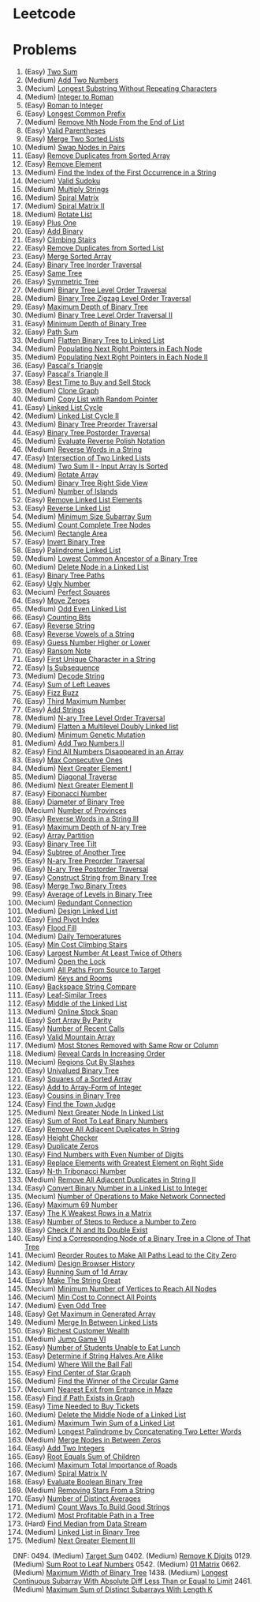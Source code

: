 # Leetcode

# Problems

0001. (Easy)    [Two Sum](Problems/0001.cpp)
0002. (Medium)  [Add Two Numbers](Problems/0002.cpp)
0003. (Mecium)  [Longest Substring Without Repeating Characters](Problems/0003.cpp)
0012. (Medium)  [Integer to Roman](Problems/0012.cpp)
0013. (Easy)    [Roman to Integer](Problems/0013.cpp)
0014. (Easy)    [Longest Common Prefix](Problems/0014.cpp)
0019. (Medium)  [Remove Nth Node From the End of List](Problems/0019.cpp)
0020. (Easy)    [Valid Parentheses](Problems/0020.cpp)
0021. (Easy)    [Merge Two Sorted Lists](Problems/0021.cpp)
0024. (Medium)  [Swap Nodes in Pairs](Problems/0024.cpp)
0026. (Easy)    [Remove Duplicates from Sorted Array](Problems/0026.cpp)
0027. (Easy)    [Remove Element](Problems/0027.cpp)
0028. (Medium)  [Find the Index of the First Occurrence in a String](Problems/0028.cpp)
0036. (Mecium)  [Valid Sudoku](Problems/0036.cpp)
0043. (Medium)  [Multiply Strings](Problems/0043.cpp)
0054. (Medium)  [Spiral Matrix](Problems/0054.cpp)
0059. (Medium)  [Spiral Matrix II](Problems/0059.cpp)
0061. (Medium)  [Rotate List](Problems/0061.cpp)
0066. (Easy)    [Plus One](Problems/0066.cpp)
0067. (Easy)    [Add Binary](Problems/0067.cpp)
0070. (Easy)    [Climbing Stairs](Problems/0070.cpp)
0083. (Easy)    [Remove Duplicates from Sorted List](Problems/0083.cpp)
0088. (Easy)    [Merge Sorted Array](Problems/0088.cpp)
0094. (Easy)    [Binary Tree Inorder Traversal](Problems/0094.cpp)
0100. (Easy)    [Same Tree](Problems/0100.cpp)
0101. (Easy)    [Symmetric Tree](Problems/0101.cpp)
0102. (Medium)  [Binary Tree Level Order Traversal](Problems/0102.cpp)
0103. (Medium)  [Binary Tree Zigzag Level Order Traversal](Problems/0103.cpp)
0104. (Easy)    [Maximum Depth of Binary Tree](Problems/0104.cpp)
0107. (Medium)  [Binary Tree Level Order Traversal II](Problems/0107.cpp)
0111. (Easy)    [Minimum Depth of Binary Tree](Problems/0111.cpp)
0112. (Easy)    [Path Sum](Problems/0112.cpp)
0114. (Medium)  [Flatten Binary Tree to Linked List](Problems/0114.cpp)
0116. (Medium)  [Populating Next Right Pointers in Each Node](Problems/0116.cpp)
0117. (Medium)  [Populating Next Right Pointers in Each Node II](Problems/0117.cpp)
0118. (Easy)    [Pascal's Triangle](Problems/0118.cpp)
0119. (Easy)    [Pascal's Triangle II](Problems/0119.cpp)
0121. (Easy)    [Best Time to Buy and Sell Stock](Problems/0121.cpp)
0133. (Medium)  [Clone Graph](Problems/0133.cpp)
0138. (Medium)  [Copy List with Random Pointer](Problems/0138.cpp)
0141. (Easy)    [Linked List Cycle](Problems/0141.cpp)
0142. (Medium)  [Linked List Cycle II](Problems/0142.cpp)
0144. (Medium)  [Binary Tree Preorder Traversal](Problems/0144.cpp)
0145. (Easy)    [Binary Tree Postorder Traversal](Problems/0145.cpp)
0150. (Medium)  [Evaluate Reverse Polish Notation](Problems/0150.cpp)
0151. (Medium)  [Reverse Words in a String](Problems/0151.cpp)
0160. (Easy)    [Intersection of Two Linked Lists](Problems/0160.cpp)
0167. (Medium)  [Two Sum II - Input Array Is Sorted](Problems/0167.cpp)
0189. (Medium)  [Rotate Array](Problems/0189.cpp)
0199. (Medium)  [Binary Tree Right Side View](Problems/0199.cpp)
0200. (Medium)  [Number of Islands](Problems/0200.cpp)
0203. (Easy)    [Remove Linked List Elements](Problems/0203.cpp)
0206. (Easy)    [Reverse Linked List](Problems/0206.cpp)
0209. (Medium)  [Minimum Size Subarray Sum](Problems/0209.cpp)
0222. (Medium)  [Count Complete Tree Nodes](Problems/0222.cpp)
0223. (Mecium)  [Rectangle Area](Problems/0223.cpp)
0226. (Easy)    [Invert Binary Tree](Problems/0226.cpp)
0234. (Easy)    [Palindrome Linked List](Problems/0234.cpp)
0236. (Medium)  [Lowest Common Ancestor of a Binary Tree](Problems/0236.cpp)
0237. (Medium)  [Delete Node in a Linked List](Problems/0237.cpp)
0257. (Easy)    [Binary Tree Paths](Problems/0257.cpp)
0263. (Easy)    [Ugly Number](Problems/0263.cpp)
0279. (Mecium)  [Perfect Squares](Problems/0279.cpp)
0283. (Easy)    [Move Zeroes](Problems/0283.cpp)
0328. (Medium)  [Odd Even Linked List](Problems/0328.cpp)
0338. (Easy)    [Counting Bits](Problems/0338.cpp)
0344. (Easy)    [Reverse String](Problems/0344.cpp)
0345. (Easy)    [Reverse Vowels of a String](Problems/0345.cpp)
0374. (Easy)    [Guess Number Higher or Lower](Problems/0374.cpp)
0383. (Easy)    [Ransom Note](Problems/0383.cpp)
0387. (Easy)    [First Unique Character in a String](Problems/0387.cpp)
0392. (Easy)    [Is Subsequence](Problems/0392.cpp)
0394. (Medium)  [Decode String](Problems/0394.cpp)
0404. (Easy)    [Sum of Left Leaves](Problems/0404.cpp)
0412. (Easy)    [Fizz Buzz](Problems/0412.cpp)
0414. (Easy)    [Third Maximum Number](Problems/0414.cpp)
0415. (Easy)    [Add Strings](Problems/0415.cpp)
0429. (Medium)  [N-ary Tree Level Order Traversal](Problems/0429.cpp)
0430. (Medium)  [Flatten a Multilevel Doubly Linked list](Problems/0430.cpp)
0433. (Medium)  [Minimum Genetic Mutation](Problems/0433.cpp)
0445. (Medium)  [Add Two Numbers II](Problems/0445.cpp)
0448. (Easy)    [Find All Numbers Disappeared in an Array](Problems/0448.cpp)
0485. (Easy)    [Max Consecutive Ones](Problems/0485.cpp)
0496. (Medium)  [Next Greater Element I](Problems/0496.cpp)
0498. (Medium)  [Diagonal Traverse](Problems/0498.cpp)
0503. (Medium)  [Next Greater Element II](Problems/0503.cpp)
0509. (Easy)    [Fibonacci Number](Problems/0509.cpp)
0543. (Easy)    [Diameter of Binary Tree](Problems/0543.cpp)
0547. (Mecium)  [Number of Provinces](Problems/0547.cpp)
0557. (Easy)    [Reverse Words in a String III](Problems/0557.cpp)
0559. (Easy)    [Maximum Depth of N-ary Tree](Problems/0559.cpp)
0561. (Easy)    [Array Partition](Problems/0561.cpp)
0563. (Easy)    [Binary Tree Tilt](Problems/0563.cpp)
0572. (Easy)    [Subtree of Another Tree](Problems/0572.cpp)
0589. (Easy)    [N-ary Tree Preorder Traversal](Problems/0589.cpp)
0590. (Easy)    [N-ary Tree Postorder Traversal](Problems/0590.cpp)
0606. (Easy)    [Construct String from Binary Tree ](Problems/0606.cpp)
0617. (Easy)    [Merge Two Binary Trees](Problems/0617.cpp)
0637. (Easy)    [Average of Levels in Binary Tree](Problems/0637.cpp)
0684. (Mecium)  [Redundant Connection](Problems/0684.cpp)
0707. (Medium)  [Design Linked List](Problems/0707.cpp)
0724. (Easy)    [Find Pivot Index](Problems/0724.cpp)
0733. (Easy)    [Flood Fill](Problems/0733.cpp)
0739. (Medium)  [Daily Temperatures](Problems/0739.cpp)
0746. (Easy)    [Min Cost Climbing Stairs](Problems/0746.cpp)
0747. (Easy)    [Largest Number At Least Twice of Others](Problems/0747.cpp)
0752. (Medium)  [Open the Lock](Problems/0752.cpp)
0797. (Mecium)  [All Paths From Source to Target](Problems/0797.cpp)
0841. (Medium)  [Keys and Rooms](Problems/0841.cpp)
0844. (Easy)    [Backspace String Compare](Problems/0844.cpp)
0872. (Easy)    [Leaf-Similar Trees](Problems/0872.cpp)
0876. (Easy)    [Middle of the Linked List](Problems/0876.cpp)
0901. (Medium)  [Online Stock Span](Problems/0901.cpp)
0905. (Easy)    [Sort Array By Parity](Problems/0905.cpp)
0933. (Easy)    [Number of Recent Calls](Problems/0933.cpp)
0941. (Easy)    [Valid Mountain Array](Problems/0941.cpp)
0947. (Medium)  [Most Stones Removed with Same Row or Column](Problems/0947.cpp)
0950. (Medium)  [Reveal Cards In Increasing Order](Problems/0950.cpp)
0959. (Mecium)  [Regions Cut By Slashes](Problems/0959.cpp)
0965. (Easy)    [Univalued Binary Tree](Problems/0965.cpp)
0977. (Easy)    [Squares of a Sorted Array](Problems/0977.cpp)
0989. (Easy)    [Add to Array-Form of Integer](Problems/0989.cpp)
0993. (Easy)    [Cousins in Binary Tree](Problems/0993.cpp)
0997. (Easy)    [Find the Town Judge](Problems/0997.cpp)
1019. (Medium)  [Next Greater Node In Linked List](Problems/1019.cpp)
1022. (Easy)    [Sum of Root To Leaf Binary Numbers](Problems/1022.cpp)
1047. (Easy)    [Remove All Adjacent Duplicates In String](Problems/1047.cpp)
1051. (Easy)    [Height Checker](Problems/1051.cpp)
1089. (Easy)    [Duplicate Zeros](Problems/1089.cpp)
1095. (Easy)    [Find Numbers with Even Number of Digits](Problems/1095.cpp)
1099. (Easy)    [Replace Elements with Greatest Element on Right Side](Problems/1099.cpp)
1137. (Easy)    [N-th Tribonacci Number](Problems/1137.cpp)
1209. (Medium)  [Remove All Adjacent Duplicates in String II](Problems/1209.cpp)
1290. (Easy)    [Convert Binary Number in a Linked List to Integer](Problems/1290.cpp)
1319. (Mecium)  [Number of Operations to Make Network Connected](Problems/1319.cpp)
1323. (Easy)    [Maximum 69 Number](Problems/1323.cpp)
1337. (Easy)    [The K Weakest Rows in a Matrix](Problems/1337.cpp)
1342. (Easy)    [Number of Steps to Reduce a Number to Zero](Problems/1342.cpp)
1346. (Easy)    [Check if N and Its Double Exist](Problems/1346.cpp)
1379. (Easy)    [Find a Corresponding Node of a Binary Tree in a Clone of That Tree ](Problems/1379.cpp)
1466. (Mecium)  [Reorder Routes to Make All Paths Lead to the City Zero](Problems/1466.cpp)
1472. (Medium)  [Design Browser History ](Problems/1472.cpp)
1480. (Easy)    [Running Sum of 1d Array](Problems/1480.cpp)
1544. (Easy)    [Make The String Great](Problems/1544.cpp)
1557. (Mecium)  [Minimum Number of Vertices to Reach All Nodes](Problems/1557.cpp)
1584. (Mecium)  [Min Cost to Connect All Points](Problems/1584.cpp)
1609. (Medium)  [Even Odd Tree](Problems/1609.cpp)
1646. (Easy)    [Get Maximum in Generated Array](Problems/1646.cpp)
1669. (Medium)  [Merge In Between Linked Lists](Problems/1669.cpp)
1672. (Easy)    [Richest Customer Wealth](Problems/1672.cpp)
1696. (Medium)  [Jump Game VI](Problems/1696.cpp)
1700. (Easy)    [Number of Students Unable to Eat Lunch](Problems/1700.cpp)
1704. (Easy)    [Determine if String Halves Are Alike](Problems/1704.cpp)
1706. (Medium)  [Where Will the Ball Fall](Problems/1706.cpp)
1791. (Easy)    [Find Center of Star Graph](Problems/1791.cpp)
1823. (Medium)  [Find the Winner of the Circular Game](Problems/1823.cpp)
1926. (Mecium)  [Nearest Exit from Entrance in Maze](Problems/1926.cpp)
1971. (Easy)    [Find if Path Exists in Graph](Problems/1971.cpp)
2073. (Easy)    [Time Needed to Buy Tickets](Problems/2073.cpp)
2095. (Medium)  [Delete the Middle Node of a Linked List](Problems/2095.cpp)
2130. (Medium)  [Maximum Twin Sum of a Linked List](Problems/2130.cpp)
2131. (Medium)  [Longest Palindrome by Concatenating Two Letter Words](Problems/2131.cpp)
2181. (Medium)  [Merge Nodes in Between Zeros](Problems/2181.cpp)
2235. (Easy)    [Add Two Integers](Problems/2235.cpp)
2236. (Easy)    [Root Equals Sum of Children](Problems/2236.cpp)
2285. (Mecium)  [Maximum Total Importance of Roads](Problems/2285.cpp)
2326. (Medium)  [Spiral Matrix IV](Problems/2326.cpp)
2331. (Easy)    [Evaluate Boolean Binary Tree](Problems/2331.cpp)
2390. (Medium)  [Removing Stars From a String](Problems/2390.cpp)
2465. (Easy)    [Number of Distinct Averages](Problems/2465.cpp)
2466. (Medium)  [Count Ways To Build Good Strings](Problems/2466.cpp)
2467. (Medium)  [Most Profitable Path in a Tree](Problems/2467.cpp)
2469. (Hard)    [Find Median from Data Stream](Problems/0295.cpp)
1367. (Medium)  [Linked List in Binary Tree ](Problems/1367.cpp)
0556. (Medium) [Next Greater Element III](Problems/0556.cpp)
  

DNF:
0494. (Medium)  [Target Sum](Problems/0494.cpp)
0402. (Medium)  [Remove K Digits](Problems/0402.cpp)
0129. (Medium)  [Sum Root to Leaf Numbers](Problems/0129.cpp)
0542. (Medium)  [01 Matrix](Problems/0542.cpp)
0662. (Medium)  [Maximum Width of Binary Tree](Problems/0662.cpp)
1438. (Medium)  [Longest Continuous Subarray With Absolute Diff Less Than or Equal to Limit](Problems/0143.cpp)
2461. (Medium)  [Maximum Sum of Distinct Subarrays With Length K](Problems/2461.cpp)
